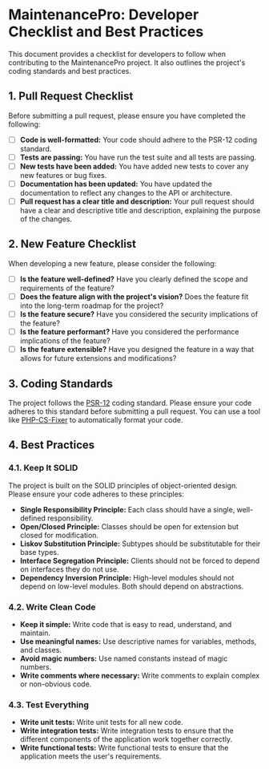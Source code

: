 # MaintenancePro: Developer Checklist and Best Practices

This document provides a checklist for developers to follow when contributing to the MaintenancePro project. It also outlines the project's coding standards and best practices.

## 1. Pull Request Checklist

Before submitting a pull request, please ensure you have completed the following:

- [ ] **Code is well-formatted:** Your code should adhere to the PSR-12 coding standard.
- [ ] **Tests are passing:** You have run the test suite and all tests are passing.
- [ ] **New tests have been added:** You have added new tests to cover any new features or bug fixes.
- [ ] **Documentation has been updated:** You have updated the documentation to reflect any changes to the API or architecture.
- [ ] **Pull request has a clear title and description:** Your pull request should have a clear and descriptive title and description, explaining the purpose of the changes.

## 2. New Feature Checklist

When developing a new feature, please consider the following:

- [ ] **Is the feature well-defined?** Have you clearly defined the scope and requirements of the feature?
- [ ] **Does the feature align with the project's vision?** Does the feature fit into the long-term roadmap for the project?
- [ ] **Is the feature secure?** Have you considered the security implications of the feature?
- [ ] **Is the feature performant?** Have you considered the performance implications of the feature?
- [ ] **Is the feature extensible?** Have you designed the feature in a way that allows for future extensions and modifications?

## 3. Coding Standards

The project follows the [PSR-12](https://www.php-fig.org/psr/psr-12/) coding standard. Please ensure your code adheres to this standard before submitting a pull request. You can use a tool like [PHP-CS-Fixer](https://github.com/FriendsOfPHP/PHP-CS-Fixer) to automatically format your code.

## 4. Best Practices

### 4.1. Keep It SOLID

The project is built on the SOLID principles of object-oriented design. Please ensure your code adheres to these principles:

- **Single Responsibility Principle:** Each class should have a single, well-defined responsibility.
- **Open/Closed Principle:** Classes should be open for extension but closed for modification.
- **Liskov Substitution Principle:** Subtypes should be substitutable for their base types.
- **Interface Segregation Principle:** Clients should not be forced to depend on interfaces they do not use.
- **Dependency Inversion Principle:** High-level modules should not depend on low-level modules. Both should depend on abstractions.

### 4.2. Write Clean Code

- **Keep it simple:** Write code that is easy to read, understand, and maintain.
- **Use meaningful names:** Use descriptive names for variables, methods, and classes.
- **Avoid magic numbers:** Use named constants instead of magic numbers.
- **Write comments where necessary:** Write comments to explain complex or non-obvious code.

### 4.3. Test Everything

- **Write unit tests:** Write unit tests for all new code.
- **Write integration tests:** Write integration tests to ensure that the different components of the application work together correctly.
- **Write functional tests:** Write functional tests to ensure that the application meets the user's requirements.
